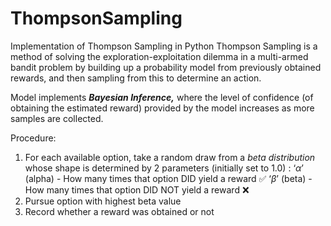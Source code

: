 # ThompsonSampling
Implementation of Thompson Sampling in Python 
Thompson Sampling is a method of solving the exploration-exploitation dilemma in a multi-armed bandit problem by building up a probability model from previously obtained rewards, and then sampling from this to determine an action.

Model implements ***Bayesian Inference,*** where the level of confidence (of obtaining the estimated reward) provided by the model increases as more samples are collected.

Procedure:
1. For each available option, take a random draw from a *beta distribution* whose shape is determined by 2 parameters (initially set to 1.0) :
 ‘*α*’ (alpha) - How many times that option DID yield a reward ✅ 
‘*β*’ (beta) - How many times that option DID NOT yield a reward ❌ 
2. Pursue option with highest beta value
3. Record whether a reward was obtained or not
